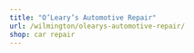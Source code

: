 ```yaml
---
title: "O’Leary’s Automotive Repair"
url: /wilmington/olearys-automotive-repair/
shop: car repair
---
```

